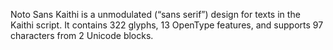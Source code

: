 Noto Sans Kaithi is a unmodulated (“sans serif”) design for texts in the Kaithi script. It contains 322 glyphs, 13 OpenType features, and supports 97 characters from 2 Unicode blocks.